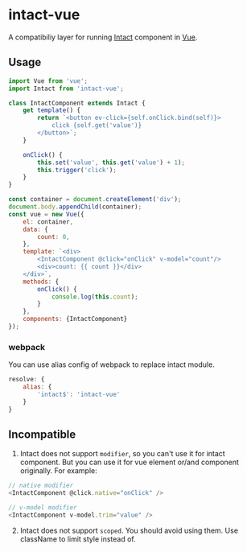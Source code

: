 # intact-vue

A compatibiliy layer for running [Intact][1] component in [Vue][2].

## Usage

```js
import Vue from 'vue';
import Intact from 'intact-vue';

class IntactComponent extends Intact {
    get template() {
        return `<button ev-click={self.onClick.bind(self)}>
            click {self.get('value')}
        </button>`;
    }

    onClick() {
        this.set('value', this.get('value') + 1);
        this.trigger('click');
    }
}

const container = document.createElement('div');
document.body.appendChild(container);
const vue = new Vue({
    el: container,
    data: {
        count: 0,
    },
    template: `<div>
        <IntactComponent @click="onClick" v-model="count"/>
        <div>count: {{ count }}</div>
    </div>`,
    methods: {
        onClick() {
            console.log(this.count);
        }
    },
    components: {IntactComponent}
});
```

### webpack

You can use alias config of webpack to replace intact module.

```js
resolve: {
    alias: {
        'intact$': 'intact-vue'
    }
}
```

## Incompatible

1. Intact does not support `modifier`, so you can't use it for intact component.
But you can use it for vue element or/and component originally. For example:

```js
// native modifier
<IntactComponent @click.native="onClick" />

// v-model modifier
<IntactComponent v-model.trim="value" />
```

2. Intact does not support `scoped`. You should avoid using them. 
Use className to limit style instead of.

[1]: http://javey.github.io/intact
[2]: https://vuejs.org
